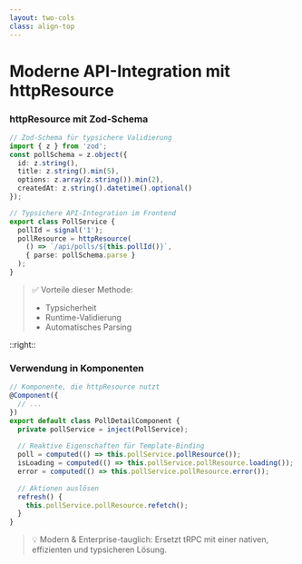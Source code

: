 ```yaml
---
layout: two-cols
class: align-top
---
```


# Moderne API-Integration mit httpResource

### httpResource mit Zod-Schema

```typescript
// Zod-Schema für typsichere Validierung
import { z } from 'zod';
const pollSchema = z.object({
  id: z.string(),
  title: z.string().min(5),
  options: z.array(z.string()).min(2),
  createdAt: z.string().datetime().optional()
});

// Typsichere API-Integration im Frontend
export class PollService {
  pollId = signal('1');
  pollResource = httpResource(
    () => `/api/polls/${this.pollId()}`,
    { parse: pollSchema.parse }
  );
}
```

> ✅ Vorteile dieser Methode:
> - Typsicherheit
> - Runtime-Validierung
> - Automatisches Parsing

::right::

### Verwendung in Komponenten

```typescript
// Komponente, die httpResource nutzt
@Component({
  // ...
})
export default class PollDetailComponent {
  private pollService = inject(PollService);
  
  // Reaktive Eigenschaften für Template-Binding
  poll = computed(() => this.pollService.pollResource());
  isLoading = computed(() => this.pollService.pollResource.loading());
  error = computed(() => this.pollService.pollResource.error());
  
  // Aktionen auslösen
  refresh() {
    this.pollService.pollResource.refetch();
  }
}
```

> 💡 Modern & Enterprise-tauglich: Ersetzt tRPC mit einer nativen, effizienten und typsicheren Lösung.

